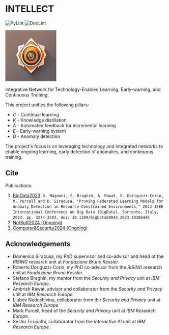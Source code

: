 # INTELLECT

<!-- markdown-link-check-disable -->
![PyLint](https://github.com/s41m0n/intellect/actions/workflows/code.yml/badge.svg)
![DocLint](https://github.com/s41m0n/intellect/actions/workflows/doc.yml/badge.svg)
<!-- markdown-link-check-enable -->

![Project Icon](./icon.jpeg)

Integrative Network for Technology-Enabled Learning, Early-warning, and Continuous Training.

This project unifies the following pillars:

* *C* - Continual learning
* *K* - Knowledge distillation
* *A* - Automated feedback for incremental learning
* *E* - Early-warning system
* *D* - Anomaly detection

The project's focus is on leveraging technology and integrated networks to enable ongoing learning, early detection of anomalies, and continuous training.

## Cite

Publications:

1. [BigData2023](./examples/bigdata_2023/): `S. Magnani, S. Braghin, A. Rawat, R. Doriguzzi-Corin, M. Purcell and D. Siracusa, "Pruning Federated Learning Models for Anomaly Detection in Resource-Constrained Environments," 2023 IEEE International Conference on Big Data (BigData), Sorrento, Italy, 2023, pp. 3274-3283, doi: 10.1109/BigData59044.2023.10386446`
1. [NetSoft2024 (Ongoing)](./examples/netsoft_2024/)
1. [Computer&Security2024 (Ongoing)](./examples/computer_security_2024/)

## Acknowledgements

* Domenico Siracusa, my PhD supervisor and co-advisor and head of the *RISING* research unit at *Fondazione Bruno Kessler*.
* Roberto Doriguzzi-Corin, my PhD co-advisor from the *RISING* research unit at *Fondazione Bruno Kessler*.
* Stefano Braghin, my mentor from the *Security and Privacy* unit at *IBM Research Europe*.
* Ambrish Rawat, advisor and collaborator from the *Security and Privacy* unit at *IBM Research Europe*.
* Liubov Nedoshivina, collaborator  from the *Security and Privacy* unit at *IBM Research Europe*.
* Mark Purcell, head of the *Security and Privacy* unit at *IBM Research Europe*.
* Seshu Tirupathi, collaborator from the *Interactive AI* unit at *IBM Research Europe*.
